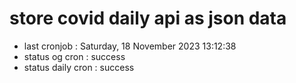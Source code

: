 # store covid daily api as json data

- last cronjob : Saturday, 18 November 2023 13:12:38
- status og cron : success
- status daily cron : success
      
      